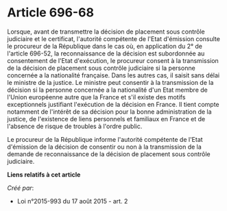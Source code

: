 # Article 696-68

Lorsque, avant de transmettre la décision de placement sous contrôle judiciaire et le certificat, l'autorité compétente de
l'Etat d'émission consulte le procureur de la République dans le cas où, en application du 2° de l'article 696-52, la
reconnaissance de la décision est subordonnée au consentement de l'Etat d'exécution, le procureur consent à la transmission
de la décision de placement sous contrôle judiciaire si la personne concernée a la nationalité française. Dans les autres
cas, il saisit sans délai le ministre de la justice. Le ministre peut consentir à la transmission de la décision si la
personne concernée a la nationalité d'un Etat membre de l'Union européenne autre que la France et s'il existe des motifs
exceptionnels justifiant l'exécution de la décision en France. Il tient compte notamment de l'intérêt de sa décision pour la
bonne administration de la justice, de l'existence de liens personnels et familiaux en France et de l'absence de risque de
troubles à l'ordre public. 

Le procureur de la République informe l'autorité compétente de l'Etat d'émission de la décision de consentir ou non à la
transmission de la demande de reconnaissance de la décision de placement sous contrôle judiciaire.

**Liens relatifs à cet article**

_Créé par_:

  - Loi n°2015-993 du 17 août 2015 - art. 2
